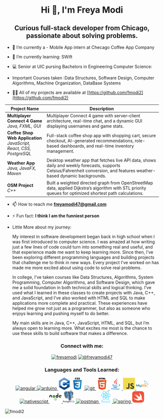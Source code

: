 <h1 align="center">Hi 👋, I'm Freya Modi</h1>
<h2 align="center">Curious full-stack developer from Chicago, passionate about solving problems.</h2>

- 🔭 I’m currently a - Mobile App intern at Checago Coffee App Company

- 🌱 I’m currently learning: SWift


- 💻 Senior at UIC pursing Bachelors in Engineering Computer Science:
-  Important Courses taken :Data Structures, Software Design, Computer Algorithms, Machine Organization, DataBase Systems


- 👨‍💻 All of my projects are available at [https://github.com/fmodi2](https://github.com/fmodi2)



| Project Name                | Description |
|-----------------------------|-------------|
| **Multiplayer Connect 4 Game** <br> *Java, FXML, GUI* | Multiplayer Connect 4 game with server–client architecture, real-time chat, and a dynamic GUI displaying usernames and game stats. |
| **Coffee Shop Web Application** <br> *JavaScript, React, CSS, PostgreSQL* | Full-stack coffee shop app with shopping cart, secure checkout, AI-generated recommendations, role-based dashboards, and real-time inventory management. |
| **Weather App** <br> *Java, JavaFX, Maven* | Desktop weather app that fetches live API data, shows daily and weekly forecasts, supports Celsius/Fahrenheit conversion, and features weather-based dynamic backgrounds. |
| **OSM Project** <br> *C++* | Built a weighted directed graph from OpenStreetMap data, applied Dijkstra’s algorithm with STL priority queues for optimized shortest path calculations. |




- 📫 How to reach me **freyamodi47@gmail.com**
  

- ⚡ Fun fact: **I think I am the funniest person**


- Little More about my journey:

  My interest in software development began back in high school when I was first introduced to computer science. I was amazed at how writing just a few lines of code could turn into something real and useful, and that experience made me want to keep learning more. Since then, I’ve been exploring different programming languages and building projects that challenge me to think in new ways. Every project I’ve worked on has made me more excited about using code to solve real problems.

  In college, I’ve taken courses like Data Structures, Algorithms, System Programming, Computer Algorithms, and Software Design, which gave me a solid foundation in both technical skills and logical thinking. I’ve used what I learned in these classes to create projects with Java, C++, and JavaScript, and I’ve also worked with HTML and SQL to make applications more complete and practical. These experiences have helped me grow not just as a programmer, but also as someone who enjoys learning and pushing myself to do better.

  My main skills are in Java, C++, JavaScript, HTML, and SQL, but I’m always open to learning more. What excites me most is the chance to use these skills to build software that makes a difference.

<h3 align="center">Connect with me:</h3>
<p align="center">
<a href="https://linkedin.com/in/freyamodi" target="blank"><img align="center" src="https://raw.githubusercontent.com/rahuldkjain/github-profile-readme-generator/master/src/images/icons/Social/linked-in-alt.svg" alt="freyamodi" height="30" width="40" /></a>
<a href="https://www.hackerrank.com/@freyamodi47" target="blank"><img align="center" src="https://raw.githubusercontent.com/rahuldkjain/github-profile-readme-generator/master/src/images/icons/Social/hackerrank.svg" alt="@freyamodi47" height="30" width="40" /></a>
</p>

<h3 align="center">Languages and Tools Learned:</h3>
<p align="center"> <a href="https://angular.io" target="_blank" rel="noreferrer"> <img src="https://angular.io/assets/images/logos/angular/angular.svg" alt="angular" width="40" height="40"/> </a> <a href="https://www.arduino.cc/" target="_blank" rel="noreferrer"> <img src="https://cdn.worldvectorlogo.com/logos/arduino-1.svg" alt="arduino" width="40" height="40"/> </a> <a href="https://www.w3schools.com/cpp/" target="_blank" rel="noreferrer"> <img src="https://raw.githubusercontent.com/devicons/devicon/master/icons/cplusplus/cplusplus-original.svg" alt="cplusplus" width="40" height="40"/> </a> <a href="https://www.w3schools.com/css/" target="_blank" rel="noreferrer"> <img src="https://raw.githubusercontent.com/devicons/devicon/master/icons/css3/css3-original-wordmark.svg" alt="css3" width="40" height="40"/> </a> <a href="https://git-scm.com/" target="_blank" rel="noreferrer"> <img src="https://www.vectorlogo.zone/logos/git-scm/git-scm-icon.svg" alt="git" width="40" height="40"/> </a> <a href="https://www.w3.org/html/" target="_blank" rel="noreferrer"> <img src="https://raw.githubusercontent.com/devicons/devicon/master/icons/html5/html5-original-wordmark.svg" alt="html5" width="40" height="40"/> </a> <a href="https://www.java.com" target="_blank" rel="noreferrer"> <img src="https://raw.githubusercontent.com/devicons/devicon/master/icons/java/java-original.svg" alt="java" width="40" height="40"/> </a> <a href="https://developer.mozilla.org/en-US/docs/Web/JavaScript" target="_blank" rel="noreferrer"> <img src="https://raw.githubusercontent.com/devicons/devicon/master/icons/javascript/javascript-original.svg" alt="javascript" width="40" height="40"/> </a> <a href="https://www.mysql.com/" target="_blank" rel="noreferrer"> <img src="https://raw.githubusercontent.com/devicons/devicon/master/icons/mysql/mysql-original-wordmark.svg" alt="mysql" width="40" height="40"/> </a> <a href="https://nativescript.org/" target="_blank" rel="noreferrer"> <img src="https://raw.githubusercontent.com/detain/svg-logos/780f25886640cef088af994181646db2f6b1a3f8/svg/nativescript.svg" alt="nativescript" width="40" height="40"/> </a> <a href="https://nodejs.org" target="_blank" rel="noreferrer"> <img src="https://raw.githubusercontent.com/devicons/devicon/master/icons/nodejs/nodejs-original-wordmark.svg" alt="nodejs" width="40" height="40"/> </a> <a href="https://www.postgresql.org" target="_blank" rel="noreferrer"> <img src="https://raw.githubusercontent.com/devicons/devicon/master/icons/postgresql/postgresql-original-wordmark.svg" alt="postgresql" width="40" height="40"/> </a> <a href="https://postman.com" target="_blank" rel="noreferrer"> <img src="https://www.vectorlogo.zone/logos/getpostman/getpostman-icon.svg" alt="postman" width="40" height="40"/> </a> <a href="https://reactjs.org/" target="_blank" rel="noreferrer"> <img src="https://raw.githubusercontent.com/devicons/devicon/master/icons/react/react-original-wordmark.svg" alt="react" width="40" height="40"/> </a> <a href="https://spring.io/" target="_blank" rel="noreferrer"> <img src="https://www.vectorlogo.zone/logos/springio/springio-icon.svg" alt="spring" width="40" height="40"/> </a> <a href="https://developer.apple.com/swift/" target="_blank" rel="noreferrer"> <img src="https://raw.githubusercontent.com/devicons/devicon/master/icons/swift/swift-original.svg" alt="swift" width="40" height="40"/> </a> </p>

<p><img align="center" src="https://github-readme-stats.vercel.app/api/top-langs?username=fmodi2&show_icons=true&locale=en&layout=compact" alt="fmodi2" /></p>

